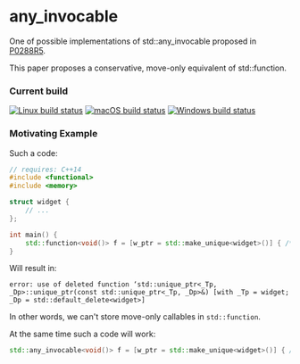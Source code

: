 # any_invocable
One of possible implementations of std::any_invocable proposed in
[P0288R5](https://wg21.link/P0288R5).

This paper proposes a conservative, move-only equivalent of std::function.

### Current build
[![Linux build status](https://github.com/ofats/any_invocable/actions/workflows/linux_builds.yml/badge.svg)](https://github.com/ofats/any_invocable/actions/workflows/linux_builds.yml)
[![macOS build status](https://github.com/ofats/any_invocable/actions/workflows/macos_builds.yml/badge.svg)](https://github.com/ofats/any_invocable/actions/workflows/macos_builds.yml)
[![Windows build status](https://github.com/ofats/any_invocable/actions/workflows/windows_builds.yml/badge.svg)](https://github.com/ofats/any_invocable/actions/workflows/windows_builds.yml)

### Motivating Example
Such a code:
```c++
// requires: C++14
#include <functional>
#include <memory>

struct widget {
    // ...
};

int main() {
    std::function<void()> f = [w_ptr = std::make_unique<widget>()] { /*...*/ };
}
```
Will result in:
```
error: use of deleted function ‘std::unique_ptr<_Tp, _Dp>::unique_ptr(const std::unique_ptr<_Tp, _Dp>&) [with _Tp = widget; _Dp = std::default_delete<widget>]
```
In other words, we can't store move-only callables in `std::function`.

At the same time such a code will work:
```c++
std::any_invocable<void()> f = [w_ptr = std::make_unique<widget>()] { /*...*/ };
```
